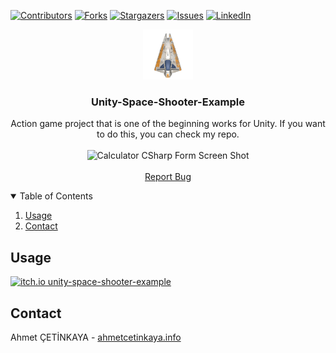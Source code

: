 [![Contributors][contributors-shield]][contributors-url]
[![Forks][forks-shield]][forks-url]
[![Stargazers][stars-shield]][stars-url]
[![Issues][issues-shield]][issues-url]
[![LinkedIn][linkedin-shield]][linkedin-url]

<p align="center">
    <a  href="https://github.com/ahmet-cetinkaya/Unity-Space-Shooter-Example">
        <img  src="Assets/icon.png"  alt="Logo"  height="80">
    </a>
    <h3 align="center">Unity-Space-Shooter-Example</h3>
    <p align="center">
        Action game project that is one of the beginning works for Unity. If you want to do this, you can check my repo.
        </a>
        <br  />
        <br  />
        <img  src="https://user-images.githubusercontent.com/53148314/110637730-c8595880-81be-11eb-8196-47f2228171aa.png"  alt="Calculator CSharp Form Screen Shot"  height="400">
        <br  />
        <br  />
        <a  href="https://github.com/ahmet-cetinkaya/Unity-Space-Shooter-Example/issues">Report Bug</a>
    </p>
</p>

<details  open="open">
    <summary>Table of Contents</summary>
    <ol>
        <li><a  href="#usage">Usage</a></li>
        <li><a  href="#contact">Contact</a></li>
    </ol>
</details>

## Usage

[![itch.io unity-space-shooter-example](https://img.shields.io/badge/Itch.io-FA5C5C?style=for-the-badge&logo=itch.io&logoColor=white)](https://ahmetcetinkaya.itch.io/unity-space-shooter-example)

## Contact

Ahmet ÇETİNKAYA - [ahmetcetinkaya.info](https://ahmetcetinkaya.info)

<!-- REFERENCES -->

[contributors-shield]: https://img.shields.io/github/contributors/ahmet-cetinkaya/Unity-Space-Shooter-Example.svg?style=for-the-badge
[contributors-url]: https://github.com/ahmet-cetinkaya/Unity-Space-Shooter-Example/graphs/contributors
[forks-shield]: https://img.shields.io/github/forks/ahmet-cetinkaya/Unity-Space-Shooter-Example.svg?style=for-the-badge
[forks-url]: https://github.com/ahmet-cetinkaya/Unity-Space-Shooter-Example/network/members
[stars-shield]: https://img.shields.io/github/stars/ahmet-cetinkaya/Unity-Space-Shooter-Example.svg?style=for-the-badge
[stars-url]: https://github.com/ahmet-cetinkaya/Unity-Space-Shooter-Example/stargazers
[issues-shield]: https://img.shields.io/github/issues/ahmet-cetinkaya/Unity-Space-Shooter-Example.svg?style=for-the-badge
[issues-url]: https://github.com/ahmet-cetinkaya/Unity-Space-Shooter-Example/issues
[license-shield]: https://img.shields.io/github/license/ahmet-cetinkaya/Unity-Space-Shooter-Example.svg?style=for-the-badge
[license-url]: https://github.com/ahmet-cetinkaya/Unity-Space-Shooter-Example/blob/master/LICENSE.txt
[linkedin-shield]: https://img.shields.io/badge/-LinkedIn-black.svg?style=for-the-badge&logo=linkedin&colorB=555
[linkedin-url]: https://www.linkedin.com/in/ahmet-cetinkaya/
